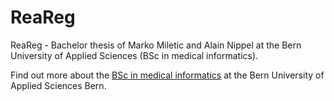 # ReaReg
ReaReg - Bachelor thesis of Marko Miletic and Alain Nippel at the Bern University of Applied Sciences (BSc in medical informatics).

Find out more about the [BSc in medical informatics](https://www.bfh.ch/ti/de/studium/bachelor/medizininformatik/) at the Bern University of Applied Sciences Bern.
